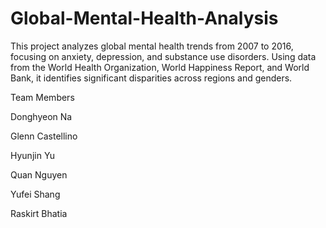 # Global-Mental-Health-Analysis
This project analyzes global mental health trends from 2007 to 2016, focusing on anxiety, depression, and substance use disorders. Using data from the World Health Organization, World Happiness Report, and World Bank, it identifies significant disparities across regions and genders.

Team Members

Donghyeon Na 

Glenn Castellino

Hyunjin Yu

Quan Nguyen

Yufei Shang

Raskirt Bhatia
